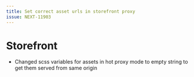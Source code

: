 ```yaml
---
title: Set correct asset urls in storefront proxy
issue: NEXT-11903
---
```

# Storefront
* Changed scss variables for assets in hot proxy mode to empty string to get them served from same origin
